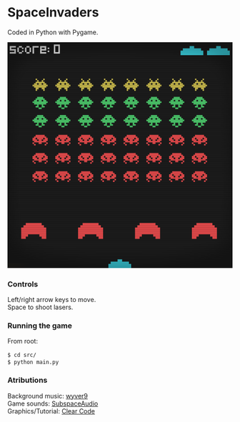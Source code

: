 # SpaceInvaders

Coded in Python with Pygame.

![Game screen](graphics/SpaceInvaders.png)

### Controls

Left/right arrow keys to move.  
Space to shoot lasers.

### Running the game

From root:
```shell
$ cd src/
$ python main.py
```
### Atributions

Background music: [wyver9](https://opengameart.org/content/arcade-boss-tracks-8-bitchiptune)  
Game sounds: [SubspaceAudio](https://opengameart.org/content/512-sound-effects-8-bit-style)  
Graphics/Tutorial: [Clear Code](https://www.youtube.com/channel/UCznj32AM2r98hZfTxrRo9bQ)  